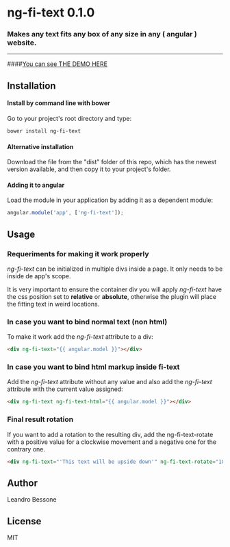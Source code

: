 # ng-fi-text 0.1.0

### Makes any text fits any box of any size in any ( angular ) website.

---------

####[You can see THE DEMO HERE][1]

[1]:http://leandropio.github.io/ng-fi-text/

## Installation

#### Install by command line with bower
Go to your project's root directory and type:
 ```bash
 bower install ng-fi-text
 ```

#### Alternative installation
 Download the file from the "dist" folder of this repo, which has the newest version available, and then copy it to your project's folder.


#### Adding it to angular
Load the module in your application by adding it as a dependent module:
```javascript
angular.module('app', ['ng-fi-text']);
```



## Usage

### Requeriments for making it work properly
_ng-fi-text_ can be initialized in multiple divs inside a page. It only needs to be inside de app's scope.

It is very important to ensure the container div you will apply _ng-fi-text_ have the css position set to **relative** or **absolute**, otherwise the plugin will place the fitting text in weird locations.



### In case you want to bind normal text (non html)
To make it work add the _ng-fi-text_ attribute to a div:
```html
<div ng-fi-text="{{ angular.model }}"></div>
```

### In case you want to bind html markup inside fi-text
Add the _ng-fi-text_ attribute without any value and also add the _ng-fi-text_ attribute with the current value assigned:
```html
<div ng-fi-text ng-fi-text-html="{{ angular.model }}"></div>
```


### Final result rotation 
If you want to add a rotation to the resulting div, add the ng-fi-text-rotate with a positive value for a clockwise movement and a negative one for the contrary one.
```html
<div ng-fi-text="'This text will be upside down'" ng-fi-text-rotate="180"></div>
```

## Author
Leandro Bessone

## License
MIT
